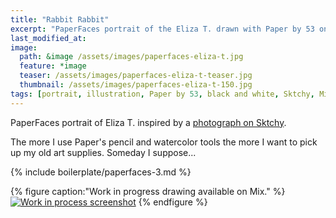 ```yaml
---
title: "Rabbit Rabbit"
excerpt: "PaperFaces portrait of the Eliza T. drawn with Paper by 53 on an iPad."
last_modified_at: 
image: 
  path: &image /assets/images/paperfaces-eliza-t.jpg 
  feature: *image
  teaser: /assets/images/paperfaces-eliza-t-teaser.jpg
  thumbnail: /assets/images/paperfaces-eliza-t-150.jpg
tags: [portrait, illustration, Paper by 53, black and white, Sktchy, Mix]
---
```


PaperFaces portrait of Eliza T. inspired by a [photograph on Sktchy](http://sktchy.com/FsO57C).

The more I use Paper's pencil and watercolor tools the more I want to pick up my old art supplies. Someday I suppose...

{% include boilerplate/paperfaces-3.md %}

{% figure caption:"Work in progress drawing available on Mix." %}
[![Work in process screenshot](/assets/images/paperfaces-eliza-t-process-1-900.jpg)](https://mix.fiftythree.com/11098-Michael-Rose/1837294)
{% endfigure %}
